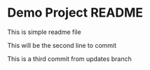 # Demo Project README

This is simple readme file

This will be the second line to commit

This is a third commit from updates branch

